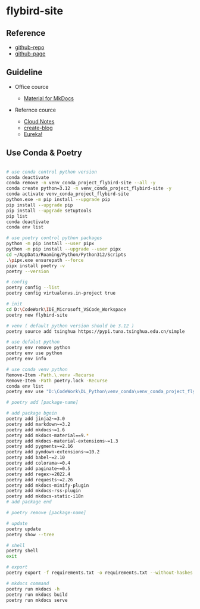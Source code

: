 # flybird-site

## Reference

- [github-repo](https://github.com/tishenme/flybird-site)
- [github-page](https://tishenme.github.io/flybird-site)

## Guideline

- Office cource

  - [Material for MkDocs](https://squidfunk.github.io/mkdocs-material/getting-started/)

- Refernce cource

  - [Cloud Notes](https://notes.lzwang.ltd/Python/)
  - [create-blog](https://github.com/mkdocs-material/create-blog/blob/main/mkdocs.yml)
  - [Eureka!](http://www.cuishuaiwen.com:8000/zh/PROJECT/TECH-BLOG/mkdocs_and_material/)

## Use Conda & Poetry

```bash

# use conda control python version
conda deactivate
conda remove -n venv_conda_project_flybird-site --all -y
conda create python=3.12 -n venv_conda_project_flybird-site -y
conda activate venv_conda_project_flybird-site
python.exe -m pip install --upgrade pip
pip install --upgrade pip
pip install --upgrade setuptools
pip list
conda deactivate
conda env list

# use poetry control python packages
python -m pip install --user pipx
python -m pip install --upgrade --user pipx
cd ~/AppData/Roaming/Python/Python312/Scripts
.\pipx.exe ensurepath --force
pipx install poetry -v
poetry --version

# config
poetry config --list
poetry config virtualenvs.in-project true

# init
cd D:\CodeWork\IDE_Microsoft_VSCode_Workspace
poetry new flybird-site

# venv ( default python version should be 3.12 )
poetry source add tsinghua https://pypi.tuna.tsinghua.edu.cn/simple

# use defalut python
poetry env remove python
poetry env use python
poetry env info

# use conda venv python
Remove-Item -Path.\.venv -Recurse
Remove-Item -Path poetry.lock -Recurse
conda env list
poetry env use "D:\CodeWork\DL_Python\venv_conda\venv_conda_project_flybird-site\python.exe"

# poetry add [package-name]

# add package bgein
poetry add jinja2~=3.0
poetry add markdown~=3.2
poetry add mkdocs~=1.6
poetry add mkdocs-material==9.*
poetry add mkdocs-material-extensions~=1.3
poetry add pygments~=2.16
poetry add pymdown-extensions~=10.2
poetry add babel~=2.10
poetry add colorama~=0.4
poetry add paginate~=0.5
poetry add regex>=2022.4
poetry add requests~=2.26
poetry add mkdocs-minify-plugin
poetry add mkdocs-rss-plugin
poetry add mkdocs-static-i18n
# add package end

# poetry remove [package-name]

# update
poetry update
poetry show --tree

# shell
poetry shell
exit

# export
poetry export -f requirements.txt -o requirements.txt --without-hashes

# mkdocs command
poetry run mkdocs -h
poetry run mkdocs build
poetry run mkdocs serve

```
